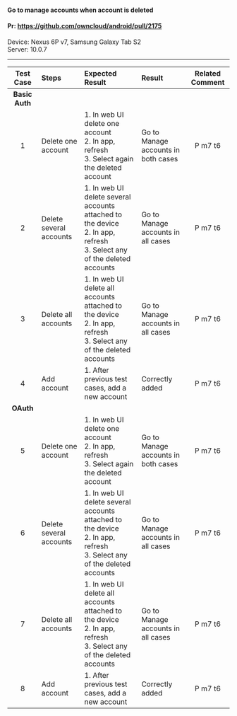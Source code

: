 #### Go to manage accounts when account is deleted

#### Pr: https://github.com/owncloud/android/pull/2175

Device: Nexus 6P v7, Samsung Galaxy Tab S2<br>
Server: 10.0.7

---

 
| Test Case | Steps | Expected Result | Result | Related Comment
:------: | :------------- | :------------- | :-------------- | :-----: |
|**Basic Auth**||||||
| 1 | Delete one account | 1. In web UI delete one account<br>2. In app, refresh<br>3. Select again the deleted account | Go to Manage accounts in both cases | P m7 t6| FIXED: List of accounts twice |
| 2 | Delete several accounts | 1. In web UI delete several accounts attached to the device<br>2. In app, refresh<br>3. Select any of the deleted accounts | Go to Manage accounts in all cases | P m7 t6 |  |
| 3 | Delete all accounts | 1. In web UI delete all accounts attached to the device<br>2. In app, refresh<br>3. Select any of the deleted accounts | Go to Manage accounts in all cases | P m7 t6 |  |
| 4 | Add account | 1. After previous test cases, add a new account | Correctly added | P m7 t6 |  |
|**OAuth**||||||
| 5 | Delete one account | 1. In web UI delete one account<br>2. In app, refresh<br>3. Select again the deleted account | Go to Manage accounts in both cases | P m7 t6 |  |
| 6 | Delete several accounts | 1. In web UI delete several accounts attached to the device<br>2. In app, refresh<br>3. Select any of the deleted accounts | Go to Manage accounts in all cases | P m7 t6|  |
| 7 | Delete all accounts | 1. In web UI delete all accounts attached to the device<br>2. In app, refresh<br>3. Select any of the deleted accounts | Go to Manage accounts in all cases | P m7 t6|  |
| 8 | Add account | 1. After previous test cases, add a new account | Correctly added | P m7 t6|  |
